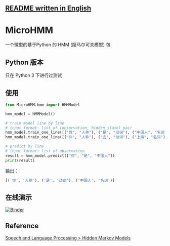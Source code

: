 [README written in English](README.en-US.md)
------------------------------

# MicroHMM

一个微型的基于Python 的 HMM (隐马尔可夫模型) 包.

## Python 版本
只在 Python 3 下进行过测试

## 使用
```python
from MicroHMM.hmm import HMMModel

hmm_model = HMMModel()

# train model line by line
# input format: list of (observation, hidden_state) pair
hmm_model.train_one_line([("我", "人称"), ("是", "动词"), ("中国人", "名词")])
hmm_model.train_one_line([("你", "人称"), ("去", "动词"), ("上海", "名词")])

# predict by line
# input format: list of observation
result = hmm_model.predict(["你", "是", "中国人"])
print(result)
```

输出：
```python
[('你', '人称'), ('是', '动词'), ('中国人', '名词')]
```

## 在线演示
[![Binder](https://mybinder.org/badge.svg)](https://mybinder.org/v2/gh/howl-anderson/MicroHMM/master?filepath=.notebooks%2Fdemo.ipynb)

## Reference
[Speech and Language Processing > Hidden Markov Models](https://web.stanford.edu/~jurafsky/slp3/9.pdf)